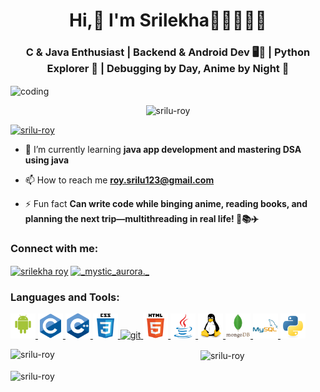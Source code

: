<h1 align="center">Hi,👋 I'm Srilekha✌🏻🙋🏻‍♀️</h1>
<h3 align="center">C & Java Enthusiast | Backend & Android Dev 🖥️📱 | Python Explorer 🐍 | Debugging by Day, Anime by Night 🌙</h3>
<img align="center"alt="coding"width="1000"src="https://cdn.dribbble.com/userupload/30832962/file/original-199091f9b19f067153ecd518321a3898.gif">
<p align="center"> <img src="https://komarev.com/ghpvc/?username=srilu-roy&label=Profile%20views&color=0e75b6&style=flat" alt="srilu-roy" /> </p>

<p align="left"> <a href="https://github.com/ryo-ma/github-profile-trophy"><img src="https://github-profile-trophy.vercel.app/?username=srilu-roy" alt="srilu-roy" /></a> </p>

- 🌱 I’m currently learning **java app development and mastering DSA using java**

- 📫 How to reach me **roy.srilu123@gmail.com**

- ⚡ Fun fact **Can write code while binging anime, reading books, and planning the next trip—multithreading in real life! 🚀📚✈️**

<h3 align="left">Connect with me:</h3>
<p align="left">
<a href="https://fb.com/srilekha roy" target="blank"><img align="center" src="https://raw.githubusercontent.com/rahuldkjain/github-profile-readme-generator/master/src/images/icons/Social/facebook.svg" alt="srilekha roy" height="30" width="40" /></a>
<a href="https://instagram.com/_mystic_aurora._" target="blank"><img align="center" src="https://raw.githubusercontent.com/rahuldkjain/github-profile-readme-generator/master/src/images/icons/Social/instagram.svg" alt="_mystic_aurora._" height="30" width="40" /></a>
</p>

<h3 align="left">Languages and Tools:</h3>
<p align="left"> <a href="https://developer.android.com" target="_blank" rel="noreferrer"> <img src="https://raw.githubusercontent.com/devicons/devicon/master/icons/android/android-original-wordmark.svg" alt="android" width="40" height="40"/> </a> <a href="https://www.cprogramming.com/" target="_blank" rel="noreferrer"> <img src="https://raw.githubusercontent.com/devicons/devicon/master/icons/c/c-original.svg" alt="c" width="40" height="40"/> </a> <a href="https://www.w3schools.com/cpp/" target="_blank" rel="noreferrer"> <img src="https://raw.githubusercontent.com/devicons/devicon/master/icons/cplusplus/cplusplus-original.svg" alt="cplusplus" width="40" height="40"/> </a> <a href="https://www.w3schools.com/css/" target="_blank" rel="noreferrer"> <img src="https://raw.githubusercontent.com/devicons/devicon/master/icons/css3/css3-original-wordmark.svg" alt="css3" width="40" height="40"/> </a> <a href="https://git-scm.com/" target="_blank" rel="noreferrer"> <img src="https://www.vectorlogo.zone/logos/git-scm/git-scm-icon.svg" alt="git" width="40" height="40"/> </a> <a href="https://www.w3.org/html/" target="_blank" rel="noreferrer"> <img src="https://raw.githubusercontent.com/devicons/devicon/master/icons/html5/html5-original-wordmark.svg" alt="html5" width="40" height="40"/> </a> <a href="https://www.java.com" target="_blank" rel="noreferrer"> <img src="https://raw.githubusercontent.com/devicons/devicon/master/icons/java/java-original.svg" alt="java" width="40" height="40"/> </a> <a href="https://www.linux.org/" target="_blank" rel="noreferrer"> <img src="https://raw.githubusercontent.com/devicons/devicon/master/icons/linux/linux-original.svg" alt="linux" width="40" height="40"/> </a> <a href="https://www.mongodb.com/" target="_blank" rel="noreferrer"> <img src="https://raw.githubusercontent.com/devicons/devicon/master/icons/mongodb/mongodb-original-wordmark.svg" alt="mongodb" width="40" height="40"/> </a> <a href="https://www.mysql.com/" target="_blank" rel="noreferrer"> <img src="https://raw.githubusercontent.com/devicons/devicon/master/icons/mysql/mysql-original-wordmark.svg" alt="mysql" width="40" height="40"/> </a> <a href="https://www.python.org" target="_blank" rel="noreferrer"> <img src="https://raw.githubusercontent.com/devicons/devicon/master/icons/python/python-original.svg" alt="python" width="40" height="40"/> </a> </p>

<p><img align="left"width="300" src="https://github-readme-stats.vercel.app/api/top-langs?username=srilu-roy&show_icons=true&locale=en&layout=compact" alt="srilu-roy" /></p>

<p>&nbsp;<img align="center"width="400" src="https://github-readme-stats.vercel.app/api?username=srilu-roy&show_icons=true&locale=en" alt="srilu-roy" /></p>

<p><img align="center" src="https://github-readme-streak-stats.herokuapp.com/?user=srilu-roy&" alt="srilu-roy" /></p>
